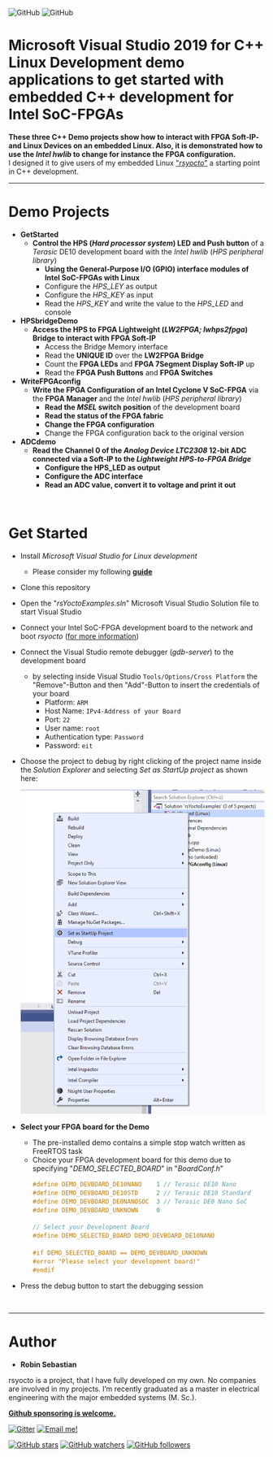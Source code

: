 
![GitHub](https://img.shields.io/static/v1?label=Microsoft+Visual+Studio&message=2019&color=yellowgreen)
![GitHub](https://img.shields.io/github/license/robseb/socfpgaPlatformGenerator)
# Microsoft Visual Studio 2019 for C++ Linux Development demo applications to get started with embedded C++ development for Intel SoC-FPGAs

**These three C++ Demo projects show how to interact with FPGA Soft-IP- and Linux Devices on an embedded Linux. Also, it is demonstrated how to use the *Intel hwlib* to change for instance the FPGA configuration.**   
I designed it to give users of my embedded Linux ["*rsyocto*"](https://github.com/robseb/rsyocto) a starting point in C++ development. 
<br>
___

# Demo Projects 

* **GetStarted**
    * **Control the HPS (*Hard processor system*) LED and Push button** of a *Terasic* DE10 development board  with the *Intel hwlib* (*HPS peripheral library*) 
        * **Using the General-Purpose I/O (GPIO) interface modules of Intel SoC-FPGAs with Linux**
        * Configure the *HPS_LEY* as output
        * Configure the *HPS_KEY* as input 	
        * Read the *HPS_KEY* and write the value to the *HPS_LED* and console  
* **HPSbridgeDemo**
    * **Access the HPS to FPGA Lightweight (*LW2FPGA; lwhps2fpga*) Bridge to interact with FPGA Soft-IP**
        * Access the Bridge Memory interface
        * Read the **UNIQUE ID** over the **LW2FPGA Bridge** 	
        * Count the **FPGA LEDs** and **FPGA 7Segment Display Soft-IP** up
        * Read the **FPGA Push Buttons** and **FPGA Switches**
* **WriteFPGAconfig**     
    * **Write the FPGA Configuration of an Intel Cyclone V SoC-FPGA** via the **FPGA Manager** and the *Intel hwlib* (*HPS peripheral library*)
        * **Read the *MSEL* switch position** of the development board  
        * **Read the status of the FPGA fabric**		
        * **Change the FPGA configuration** 
        * Change the FPGA configuration back to the original version
* **ADCdemo**     
    * **Read the Channel 0 of the *Analog Device LTC2308* 12-bit ADC connected via a Soft-IP to the *Lightweight HPS-to-FPGA Bridge***
        * **Configure the HPS_LED as output**
        * **Configure the ADC interface**
        * **Read an ADC value, convert it to voltage and print it out** 
<br>



# Get Started
* Install *Microsoft Visual Studio for Linux development* 
    * Please consider my following [**guide**](https://github.com/robseb/rsyocto/blob/rsYocto-1.04/doc/guides/3_CPP.md#installing-microsoft-visual-studio-for-linux-development)
* Clone this repository 
* Open the "*rsYoctoExamples.sln*" Microsoft Visual Studio Solution file to start Visual Studio
* Connect your Intel SoC-FPGA development board to the network and boot *rsyocto* ([for more information](https://github.com/robseb/rsyocto/blob/rsYocto-1.04/doc/guides/1_Booting.md))
* Connect the Visual Studio remote debugger (*gdb-server*) to the development board
    * by selecting inside Visual Studio `Tools/Options/Cross Platform` the "Remove"-Button and then "Add"-Button to insert the credentials of your board
        * Platform: `ARM`
        * Host Name: `IPv4-Address of your Board`
        * Port: `22`
        * User name: `root`
        * Authentication type: `Password`
        * Password: `eit` 
* Choose the project to debug by right clicking of the project name inside the *Solution Explorer* and selecting *Set as StartUp project* as shown here:
    <br>

    ![Alt text](startup_project_selection.png?raw=true "Visual Studio StartUp project selection")
    <br>

* **Select your FPGA board for the Demo**
    * The pre-installed demo contains a simple stop watch written as FreeRTOS task
    * Choice your FPGA development board for this demo due to specifying "*DEMO_SELECTED_BOARD*" in "*BoardConf.h*"
        ````c
        #define DEMO_DEVBOARD_DE10NANO    1 // Terasic DE10 Nano
        #define DEMO_DEVBOARD_DE10STD     2 // Terasic DE10 Standard
        #define DEMO_DEVBOARD_DE0NANOSOC  3 // Terasic DE0 Nano SoC
        #define DEMO_DEVBOARD_UNKNOWN     0
        
        // Select your Development Board
        #define DEMO_SELECTED_BOARD DEMO_DEVBOARD_DE10NANO
        
        #if DEMO_SELECTED_BOARD == DEMO_DEVBOARD_UNKNOWN
        #error "Please select your development board!"
        #endif 
        ````
* Press the debug button to start the debugging session 
<br>

___


# Author
* **Robin Sebastian**

rsyocto is a project, that I have fully developed on my own. No companies are involved in my projects. 
I’m recently graduated as a master in electrical engineering with the major embedded systems (M. Sc.).

**[Github sponsoring is welcome.](https://github.com/sponsors/robseb)**

[![Gitter](https://badges.gitter.im/rsyocto/community.svg)](https://gitter.im/rsyocto/community?utm_source=badge&utm_medium=badge&utm_campaign=pr-badge)
[![Email me!](https://img.shields.io/badge/Ask%20me-anything-1abc9c.svg)](mailto:git@robseb.de)

[![GitHub stars](https://img.shields.io/github/stars/robseb/rsyocto?style=social)](https://GitHub.com/robseb/rsyocto/stargazers/)
[![GitHub watchers](https://img.shields.io/github/watchers/robseb/rsyocto?style=social)](https://github.com/robseb/rsyocto/watchers)
[![GitHub followers](https://img.shields.io/github/followers/robseb?style=social)](https://github.com/robseb)


